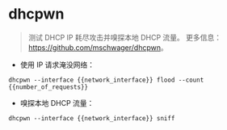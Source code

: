 # dhcpwn

> 测试 DHCP IP 耗尽攻击并嗅探本地 DHCP 流量。
> 更多信息：<https://github.com/mschwager/dhcpwn>。

- 使用 IP 请求淹没网络：

`dhcpwn --interface {{network_interface}} flood --count {{number_of_requests}}`

- 嗅探本地 DHCP 流量：

`dhcpwn --interface {{network_interface}} sniff`